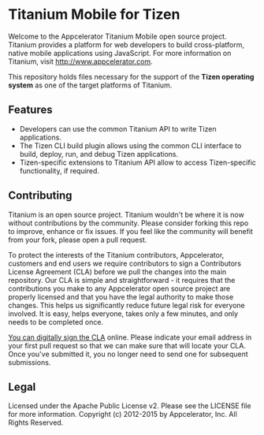 # Titanium Mobile for Tizen

Welcome to the Appcelerator Titanium Mobile open source project. Titanium provides a platform for web developers to build cross-platform, native mobile applications using JavaScript. For more information on Titanium, visit http://www.appcelerator.com.

This repository holds files necessary for the support of the **Tizen operating system** as one of the target platforms of Titanium.

Features
---------

- Developers can use the common Titanium API to write Tizen applications.
- The Tizen CLI build plugin allows using the common CLI interface to build, deploy, run, and debug Tizen applications.
- Tizen-specific extensions to Titanium API allow to access Tizen-specific functionality, if required.

Contributing
--------------

Titanium is an open source project. Titanium wouldn't be where it is now without contributions by the community. Please consider forking this repo to improve, enhance or fix issues. If you feel like the community will benefit from your fork, please open a pull request. 

To protect the interests of the Titanium contributors, Appcelerator, customers and end users we require contributors to sign a Contributors License Agreement (CLA) before we pull the changes into the main repository. Our CLA is simple and straightforward - it requires that the contributions you make to any Appcelerator open source project are properly licensed and that you have the legal authority to make those changes. This helps us significantly reduce future legal risk for everyone involved. It is easy, helps everyone, takes only a few minutes, and only needs to be completed once. 

[You can digitally sign the CLA](http://bit.ly/app_cla) online. Please indicate your email address in your first pull request so that we can make sure that will locate your CLA.  Once you've submitted it, you no longer need to send one for subsequent submissions.

Legal
-----
Licensed under the Apache Public License v2. Please see the LICENSE file for more information.
Copyright (c) 2012-2015 by Appcelerator, Inc. All Rights Reserved.
